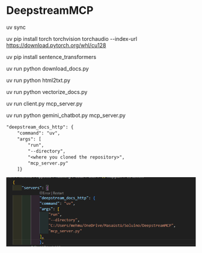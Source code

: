 # DeepstreamMCP

uv sync

uv pip install torch torchvision torchaudio --index-url https://download.pytorch.org/whl/cu128

uv pip install sentence_transformers

uv run python download_docs.py 

uv run python html2txt.py

uv run python vectorize_docs.py 

uv run client.py mcp_server.py

uv run python gemini_chatbot.py mcp_server.py

```
"deepstream_docs_http": {
    "command": "uv",
    "args": [
        "run",
        "--directory",
        "<where you cloned the repository>",
        "mcp_server.py"
    ]}
```
![](imgs/image.png)